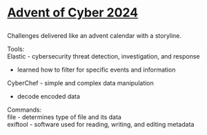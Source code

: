 <h1>
  
  [Advent of Cyber 2024](https://tryhackme.com/room/adventofcyber2024)
</h1>

Challenges delivered like an advent calendar with a storyline.<br>

Tools:<br>
Elastic - cybersecurity threat detection, investigation, and response <br>
* learned how to filter for specific events and information <br>

CyberChef - simple and complex data manipulation <br>
* decode encoded data <br>

Commands:<br>
file - determines type of file and its data <br>
exiftool - software used for reading, writing, and editing metadata <br>
